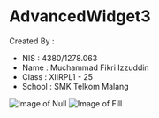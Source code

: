 # AdvancedWidget3

Created By :
* NIS    : 4380/1278.063
* Name   : Muchammad Fikri Izzuddin
* Class  : XIIRPL1 - 25
* School : SMK Telkom Malang

![Image of Null](https://github.com/oyi77/AdvancedWidget3/blob/master/Screenshot_1.jpg)
![Image of Fill](https://github.com/oyi77/AdvancedWidget3/blob/master/Screenshot_2.jpg)
